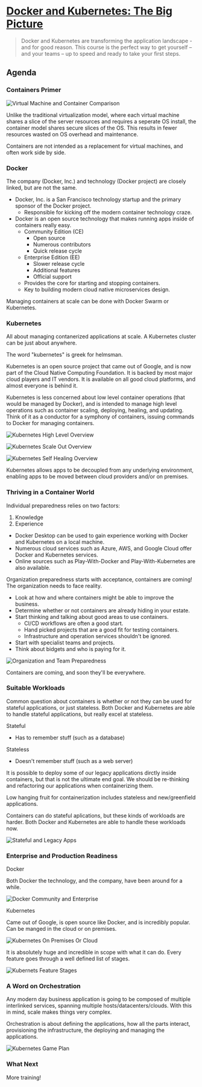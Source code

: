 # [Docker and Kubernetes: The Big Picture](https://app.pluralsight.com/library/courses/docker-kubernetes-big-picture/table-of-contents)

> Docker and Kubernetes are transforming the application landscape - and for good reason. This course is the perfect way to get yourself – and your teams – up to speed and ready to take your first steps.

## Agenda

### Containers Primer

![Virtual Machine and Container Comparison](2019-12-02-08_51_48-Pluralsight.png)

Unlike the traditional virtualization model, where each virtual machine shares a slice of the server resources and requires a seperate OS install, the container model shares secure slices of the OS.  This results in fewer resources wasted on OS overhead and maintenance.

Containers are not intended as a replacement for virtual machines, and often work side by side.

### Docker

The company (Docker, Inc.) and technology (Docker project) are closely linked, but are not the same.  

- Docker, Inc. is a San Francisco technology startup and the primary sponsor of the Docker project.
  - Responsible for kicking off the modern container technology craze.
- Docker is an open source technology that makes running apps inside of containers really easy.
  - Community Edition (CE)
    - Open source
    - Numerous contributors
    - Quick release cycle
  - Enterprise Edition (EE)
    - Slower release cycle
    - Additional features
    - Official support
  - Provides the core for starting and stopping containers.
  - Key to building modern cloud native microservices design.

Managing containers at scale can be done with Docker Swarm or Kubernetes.

### Kubernetes

All about managing contanerized applications at scale.  A Kubernetes cluster can be just about anywhere.

The word "kubernetes" is greek for helmsman.

Kubernetes is an open source project that came out of Google, and is now part of the Cloud Native Computing Foundation.  It is backed by most major cloud players and IT vendors.  It is available on all good cloud platforms, and almost everyone is behind it.

Kubernetes is less concerned about low level container operations (that would be managed by Docker), and is intended to manage high level operations such as container scaling, deploying, healing, and updating.  Think of it as a conductor for a symphony of containers, issuing commands to Docker for managing containers.

![Kubernetes High Level Overview](2019-12-02-10_29_12-Pluralsight.png)

![Kubernetes Scale Out Overview](2019-12-02-10_44_33-Pluralsight.png)

![Kubernetes Self Healing Overview](2019-12-02-10_46_31-Pluralsight.png)

Kubernetes allows apps to be decoupled from any underlying environment, enabling apps to be moved between cloud providers and/or on premises.

### Thriving in a Container World

Individual preparedness relies on two factors:

1. Knowledge
1. Experience

- Docker Desktop can be used to gain experience working with Docker and Kubernetes on a local machine.
- Numerous cloud services such as Azure, AWS, and Google Cloud offer Docker and Kubernetes services.
- Online sources such as Play-With-Docker and Play-With-Kubernetes are also available.

Organization preparedness starts with acceptance, containers are coming!  The organization needs to face reality.  

- Look at how and where containers might be able to improve the business.
- Determine whether or not containers are already hiding in your estate.
- Start thinking and talking about good areas to use containers.
  - CI/CD workflows are often a good start.
  - Hand picked projects that are a good fit for testing containers.
  - Infrastructure and operation services shouldn't be ignored.
- Start with specialist teams and projects.
- Think about bidgets and who is paying for it.

![Organization and Team Preparedness](2019-12-02-11_04_32-Pluralsight.png)

Containers are coming, and soon they'll be everywhere.

### Suitable Workloads

Common question about containers is whether or not they can be used for stateful applications, or just stateless.  Both Docker and Kubernetes are able to handle stateful applications, but really excel at stateless.

Stateful

- Has to remember stuff (such as a database)

Stateless

- Doesn't remember stuff (such as a web server)

It is possible to deploy some of our legacy applications dirctly inside containers, but that is not the ultimate end goal.  We should be re-thinking and refactoring our applications when containerizing them.

Low hanging fruit for containerization includes stateless and new/greenfield applications.

Containers can do stateful aplications, but these kinds of workloads are harder.  Both Docker and Kubernetes are able to handle these workloads now.

![Stateful and Legacy Apps](2019-12-02-11_27_26-Pluralsight.png)

### Enterprise and Production Readiness

Docker

Both Docker the technology, and the company, have been around for a while.

![Docker Community and Enterprise](2019-12-02-19_30_10-Pluralsight.png)

Kubernetes

Came out of Google, is open source like Docker, and is incredibly popular.  Can be manged in the cloud or on premises.

![Kubernetes On Premises Or Cloud](2019-12-02-19_33_27-Pluralsight.png)

It is absolutely huge and incredible in scope with what it can do.  Every feature goes through a well defined list of stages.

![Kubernets Feature Stages](2019-12-02-19_35_15-Pluralsight.png)

### A Word on Orchestration

Any modern day business application is going to be composed of multiple interlinked services, spanning multiple hosts/datacenters/clouds.  With this in mind, scale makes things very complex.

Orchestration is about defining the applications, how all the parts interact, provisioning the infrastructure, the deploying and managing the applications.

![Kubernetes Game Plan](2019-12-02-19_44_21-Pluralsight.png)

### What Next

More training!
